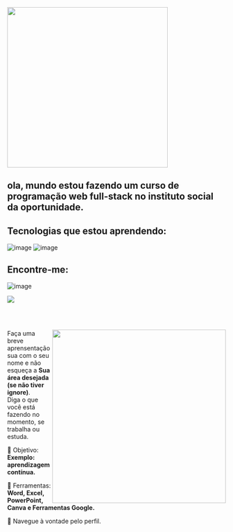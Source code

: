 <img aling="left" width="370px" heigth="420px" src="https://github.com/Luqueta2002/Luqueta2002/assets/136207692/69aee248-c405-42b6-b91c-3a4f0a1f76ad">

## ola, mundo estou fazendo um curso de programação web full-stack no instituto social da oportunidade.

## Tecnologias que estou aprendendo:
![image](https://github.com/Luqueta2002/Luqueta2002/assets/136207692/e8633c72-da6a-45e6-841a-ec6fb04ff472)
![image](https://github.com/Luqueta2002/Luqueta2002/assets/136207692/a86de792-fc55-47d5-9358-5e0684279298)

## Encontre-me:
![image](https://github.com/Luqueta2002/Luqueta2002/assets/136207692/00e333e2-d2c7-4e0a-a763-314d8e59abdf)

</img>

<div aing="center>

 <a href="https://github.com/MarquinCss/github-readme-stats"><img align="center" src="https://github-readme-stats.vercel.app/api/top-langs/?username=Luqueta2002&layout=compact&theme=dark&hide_border=true" /></a> 





</img>

</div>

<br> <br>

<img src="https://raw.githubusercontent.com/MicaelliMedeiros/micaellimedeiros/master/image/computer-illustration.png" min-width="400px" max-width="400px" width="400px" align="right">

<p align="left"> 
  Faça uma breve aprensentação sua com o seu nome e não esqueça a <strong>Sua área desejada (se não tiver ignore)</strong>. <br>
  Diga o que você está fazendo no momento, se trabalha ou estuda.
</p>

<p align="left">
 
  🦄 Objetivo: **Exemplo: aprendizagem contínua.**
</p>

<p align="left">
</p>

  💼 Ferramentas:  **Word, Excel, PowerPoint, Canva e Ferramentas Google.**


<p align="left">
  💌 Navegue à vontade pelo perfil.
</p>

</img>
